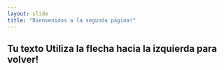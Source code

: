 ```yaml
---
layout: slide
title: "Bienvenidos a la segunda página!"
---
```

Tu texto
Utiliza la flecha hacia la izquierda para volver!
----
